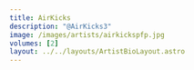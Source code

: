 ```yaml
---
title: AirKicks
description: "@AirKicks3"
image: /images/artists/airkickspfp.jpg
volumes: [2]
layout: ../../layouts/ArtistBioLayout.astro
---
```

